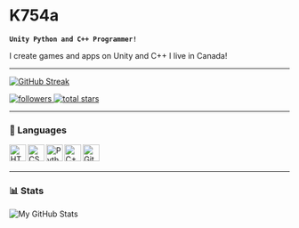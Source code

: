 # **K754a**

**`Unity Python and C++ Programmer!`**

I create games and apps on Unity and C++
<a>I live in Canada!</a>

---
<a href="https://git.io/streak-stats"><img src="https://streak-stats.demolab.com?user=K754a&hide_border=true&date_format=M%20j%5B%2C%20Y%5D&dates=EBEBEB&border=EB5454&stroke=EBEBEB&ring=EBA539&fire=EB7026&currStreakNum=EBEBEB&sideNums=EBEBEB&currStreakLabel=EBEBEB&sideLabels=FFFFFF&excludeDaysLabel=EBEBEB&background=45%2C0D1117%2C212C3BBB" alt="GitHub Streak" /></a>
<p align="left">
    <a href="https://github.com/K754a?tab=followers">
        <img alt="followers" title="Follow me on Github!" src="https://custom-icon-badges.demolab.com/github/followers/K754a?color=236ad3&labelColor=1155ba&style=for-the-badge&logo=person-add&label=Follow&logoColor=white"/>
    </a>
    <a href="https://github.com/K754a?tab=repositories&sort=stargazers">
        <img alt="total stars" title="Total stars on GitHub" src="https://custom-icon-badges.demolab.com/github/stars/K754a?color=55960c&style=for-the-badge&labelColor=488207&logo=star"/>
    </a>
</p>

---

### 🧰 Languages

<img align="left" alt="HTML" width="30px" src="https://cdn.jsdelivr.net/gh/devicons/devicon/icons/html5/html5-plain.svg" />
<img align="left" alt="CSS" width="30px" src="https://cdn.jsdelivr.net/gh/devicons/devicon/icons/css3/css3-plain.svg" />
<img align="left" alt="Python" width="30px" src="https://cdn.jsdelivr.net/gh/devicons/devicon/icons/python/python-plain.svg" />
<img align="left" alt="C++" width="30px" src="https://upload.wikimedia.org/wikipedia/commons/thumb/1/18/ISO_C%2B%2B_Logo.svg/1822px-ISO_C%2B%2B_Logo.svg.png" />
<img align="left" alt="GitHub" width="30px" src="https://upload.wikimedia.org/wikipedia/commons/thumb/c/c2/GitHub_Invertocat_Logo.svg/1200px-GitHub_Invertocat_Logo.svg.png" />

<br />
<br />

---

### 📊 Stats

![My GitHub Stats](https://github-readme-stats.vercel.app/api?username=K754a&show_icons=true&theme=gruvbox)










